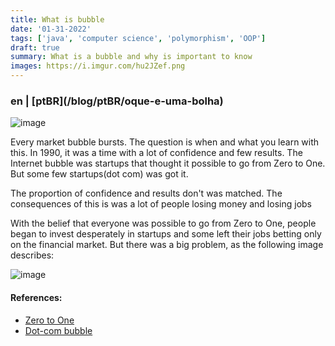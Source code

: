 ```yaml
---
title: What is bubble
date: '01-31-2022'
tags: ['java', 'computer science', 'polymorphism', 'OOP']
draft: true
summary: What is a bubble and why is important to know
images: https://i.imgur.com/hu2JZef.png
---
```


<h3>en | [ptBR](/blog/ptBR/oque-e-uma-bolha)</h3>

![image](https://i.imgur.com/hu2JZef.png)

Every market bubble bursts. The question is when and what you learn with this. In 1990, it was a time with a lot of confidence and few results. The Internet bubble was startups that thought it possible to go from Zero to One. But some few startups(dot com) was got it.

The proportion of confidence and results don't was matched. The consequences of this is was a lot of people losing money and losing jobs

With the belief that everyone was possible to go from Zero to One, people began to invest desperately in startups and some left their jobs betting only on the financial market. But there was a big problem, as the following image describes:

![image](https://i.imgur.com/SdFPAfn.png)

#### References:

- [Zero to One](https://www.amazon.com/Zero-One-Notes-Startups-Future/dp/0804139296)
- [Dot-com bubble](https://en.wikipedia.org/wiki/Dot-com_bubble)
